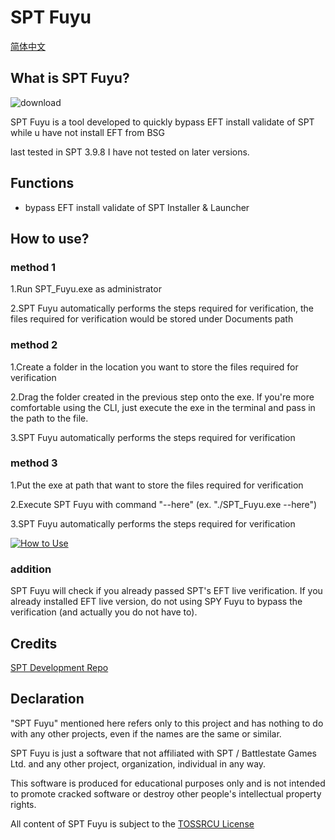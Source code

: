 # SPT Fuyu
[简体中文](README_CN.md)
## What is SPT Fuyu?

![download](https://github.com/user-attachments/assets/f1ac2e38-3787-46f1-baf9-1dc885cc7066)

SPT Fuyu is a tool developed to quickly bypass EFT install validate of SPT while u have not install EFT from BSG

last tested in SPT 3.9.8
I have not tested on later versions.

## Functions

- bypass EFT install validate of SPT Installer & Launcher

## How to use?

### method 1
1.Run SPT_Fuyu.exe as administrator

2.SPT Fuyu automatically performs the steps required for verification, the files required for verification would be stored under Documents path

### method 2
1.Create a folder in the location you want to store the files required for verification

2.Drag the folder created in the previous step onto the exe. If you're more comfortable using the CLI, just execute the exe in the terminal and pass in the path to the file.

3.SPT Fuyu automatically performs the steps required for verification

### method 3
1.Put the exe at path that want to store the files required for verification

2.Execute SPT Fuyu with command "--here" (ex. "./SPT_Fuyu.exe --here")

3.SPT Fuyu automatically performs the steps required for verification

[![How to Use](https://res.cloudinary.com/marcomontalbano/image/upload/v1729199697/video_to_markdown/images/youtube--N-wXnwR-FiY-c05b58ac6eb4c4700831b2b3070cd403.jpg)](https://www.youtube.com/watch?v=N-wXnwR-FiY "How to Use")

### addition

SPT Fuyu will check if you already passed SPT's EFT live verification. If you already installed EFT live version, do not using SPY Fuyu to bypass the verification (and actually you do not have to).

## Credits

[SPT Development Repo](https://dev.sp-tarkov.com/)

## Declaration
"SPT Fuyu" mentioned here refers only to this project and has nothing to do with any other projects, even if the names are the same or similar.

SPT Fuyu is just a software that not affiliated with SPT / Battlestate Games Ltd. and any other project, organization, individual in any way.

This software is produced for educational purposes only and is not intended to promote cracked software or destroy other people's intellectual property rights.

All content of SPT Fuyu is subject to the [TOSSRCU License](https://github.com/M3351AN/SPT-Fuyu/blob/main/LICENSE)

